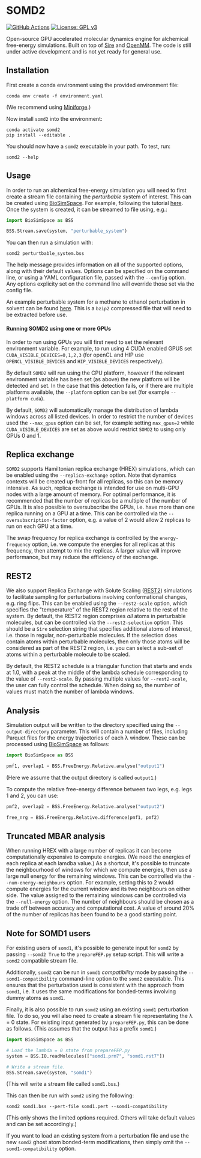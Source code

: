 # SOMD2

[![GitHub Actions](https://github.com/openbiosim/somd2/actions/workflows/main.yaml/badge.svg)](https://github.com/openbiosim/somd2/actions/workflows/main.yaml)
[![License: GPL v3](https://img.shields.io/badge/License-GPLv3-blue.svg)](https://www.gnu.org/licenses/gpl-3.0)

Open-source GPU accelerated molecular dynamics engine for alchemical free-energy
simulations. Built on top of [Sire](https://github.com/OpenBioSim/sire) and [OpenMM](https://github.com/openmm/openmm). The code is still under active development and is not yet ready for general use.

## Installation

First create a conda environment using the provided environment file:

```
conda env create -f environment.yaml
```

(We recommend using [Miniforge](https://github.com/conda-forge/miniforge).)

Now install `somd2` into the environment:

```
conda activate somd2
pip install --editable .
```

You should now have a `somd2` executable in your path. To test, run:

```
somd2 --help
```

## Usage

In order to run an alchemical free-energy simulation you will need to
first create a stream file containing the _perturbable_ system of interest.
This can be created using [BioSimSpace](https://github.com/OpenBioSim/biosimspace). For example, following the tutorial
[here](https://biosimspace.openbiosim.org/versions/2023.4.0/tutorials/hydration_freenrg.html). Once the system is created, it can be streamed to file using, e.g.:

```python
import BioSimSpace as BSS

BSS.Stream.save(system, "perturbable_system")
```

You can then run a simulation with:

```
somd2 perturtbable_system.bss
```

The help message provides information on all of the supported options, along
with their default values. Options can be specified on the command line, or
using a YAML configuration file, passed with the `--config` option. Any options
explicity set on the command line will override those set via the config file.

An example perturbable system for a methane to ethanol perturbation in solvent
can be found [here](https://sire.openbiosim.org/m/merged_molecule.s3.bz2).
This is a `bzip2` compressed file that will need to be extracted before use.

#### Running SOMD2 using one or more GPUs

In order to run using GPUs you will first need to set the relevant environment
variable. For example, to run using 4 CUDA enabled GPUS set `CUDA_VISIBLE_DEVICES=0,1,2,3`
(for openCL and HIP use `OPENCL_VISIBLE_DEVICES` and `HIP_VISIBLE_DEVICES` respectively).

By default `SOMD2` will run using the CPU platform, however if the relevant
environment variable has been set (as above) the new platform will be detected
and set. In the case that this detection fails, or if there are multiple platforms
available, the `--platform` option can be set (for example `--platform cuda`).

By default, `SOMD2` will automatically manage the distribution of lambda windows
across all listed devices. In order to restrict the number of devices used
the `--max_gpus` option can be set, for example setting `max_gpus=2` while
`CUDA_VISIBLE_DEVICES` are set as above would restrict `SOMD2` to using only
GPUs 0 and 1.

## Replica exchange

`SOMD2` supports Hamiltonian replica exchange (HREX) simulations, which can be
enabled using the `--replica-exchange` option. Note that dynamics contexts will
be created up-front for all replicas, so this can be memory intensive. As such,
replica exchange is intended for use on multi-GPU nodes with a large amount of
memory. For optimal performance, it is recommended that the number of replicas
be a multiple of the number of GPUs. It is also possible to oversubscribe the
GPUs, i.e. have more than one replica running on a GPU at a time. This can be
controlled via the `--oversubscription-factor` option, e.g. a value of 2 would
allow 2 replicas to run on each GPU at a time.

The swap frequency for replica exchange is controlled by the `energy-frequency`
option, i.e. we compute the energies for all replicas at this frequency, then
attempt to mix the replicas. A larger value will improve performance, but may
reduce the efficiency of the exchange.

## REST2

We also support Replica Exchange with Solute Scaling
([REST2](https://pubs.acs.org/doi/10.1021/jp204407d)) simulations to facilitate sampling for perturbations
involving conformational changes, e.g.  ring flips. This can be enabled
using the `--rest2-scale` option, which specifies the "temperature" of the
REST2 region relative to the rest of the system. By default, the REST2 region
comprises _all_ atoms in perturbable molecules, but can be controlled via the
`--rest2-selection` option. This should be a `Sire` selection string that specifies
additional atoms of interest, i.e. those in regular, non-perturbable molecules.
If the selection does contain atoms within perturbable molecules, then only
those atoms will be considered as part of the REST2 region, i.e. you can
select a sub-set of atoms within a perturbable molecule to be scaled.

By default, the REST2 schedule is a triangular function that starts and ends
at 1.0, with a peak at the middle of the lambda schedule corresponding to
the value of `--rest2-scale`. By passing multiple values for `--rest2-scale`, the
user can fully control the schedule. When doing so, the number of values must
match the number of lambda windows.

## Analysis

Simulation output will be written to the directory specified using the
`--output-directory` parameter. This will contain a number of files, including
Parquet files for the energy trajectories of each λ window. These can be
processed using [BioSimSpace](https://github.com/OpenBioSim/biosimspace) as follows:

```python
import BioSimSpace as BSS

pmf1, overlap1 = BSS.FreeEnergy.Relative.analyse("output1")
```

(Here we assume that the output directory is called `output1`.)

To compute the relative free-energy difference between two legs, e.g.
legs 1 and 2, you can use:

```python
pmf2, overlap2 = BSS.FreeEnergy.Relative.analyse("output2")

free_nrg = BSS.FreeEnergy.Relative.difference(pmf1, pmf2)
```

## Truncated MBAR analysis

When running HREX with a large number of replicas it can become computationally
expensive to compute energies. (We need the energies of each replica at each
lamdba value.) As a shortcut, it's possible to truncate the neighbourhood of
windows for which we compute energies, then use a large null energy for the
remaining windows. This can be controlled via the `--num-energy-neighbours` option.
For example, setting this to 2 would compute energies for the current window and
its two neighbours on either side. The value assigned to the remaining windows
can be controlled via the `--null-energy` option. The number of neighbours should
be chosen as a trade off between accuracy and computational cost. A value of around
20% of the number of replicas has been found to be a good starting point.

## Note for SOMD1 users

For existing users of `somd1`, it's possible to generate input for `somd2` by passing
`--somd2 True` to the `prepareFEP.py` setup script. This will write a `somd2` compatible
stream file.

Additionally, `somd2` can be run in `somd1` _compatibility_ mode by passing the
``--somd1-compatibility`` command-line option to the `somd2` executable. This ensures
that the perturbation used is consistent with the approach from `somd1`, i.e.
it uses the same modifications for bonded-terms involving dummy atoms as `somd1`.

Finally, it is also possible to run `somd2` using an existing `somd1` perturbation
file. To do so, you will also need to create a stream file representating the
λ = 0 state. For existing input generated by `prepareFEP.py`, this can be done as
follows. (This assumes that the output has a prefix `somd1`.)

```python
import BioSimSpace as BSS

# Load the lambda = 0 state from prepareFEP.py
system = BSS.IO.readMolecules(["somd1.prm7", "somd1.rst7"])

# Write a stream file.
BSS.Stream.save(system, "somd1")
```

(This will write a stream file called `somd1.bss`.)

This can then be run with `somd2` using the following:

```
somd2 somd1.bss --pert-file somd1.pert --somd1-compatibility
```

(This only shows the limited options required. Others will take default values and can be set accordingly.)

If you want to load an existing system from a perturbation file and use the
new `somd2` ghost atom bonded-term modifications, then simply omit the
`--somd1-compatibility` option.
